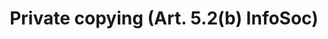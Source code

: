 ---
title: "Private copying (Art. 5.2(b) InfoSoc)"
short: "info52b"
draft: "false"
summary: ""
more: ""
linklaw: ""
---